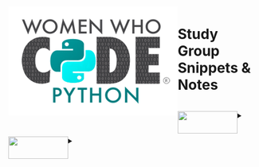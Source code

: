 <div>
<br>

<img align="left" width="340" height="220" src="WWCodePythonLogo (1).png">
<p vertical-align="middle"><h1>Study Group Snippets & Notes</h1></p>

<br>
</div>

<div>
<details>
 	<summary><img align="left" width="120" height="45" src="/Users/bethanygarcia/Desktop/study_group/notes.png"><br>
    </summary>
    
<br>


### alsdfjalsdfjladsfjk
asdk;asdfkjla;sdkfl;ads
asdka;dsfkjla;sdf
</details>
</div>
<br>
<br>
<div>
<details>
    <summary><img align="left" width="120" height="45" src="/Users/bethanygarcia/Desktop/study_group/code.png">
    </summary>
<br>

ad;lfkasd;fjklasd
asd;asdjklf;asdkfa
asdk;asdfkjl;asdflk;as
</details>
</div>
